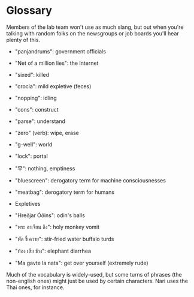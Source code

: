 # Glossary

Members of the lab team won't use as much slang, but out when you're
talking with random folks on the newsgroups or job boards you'll hear
plenty of this.

* "panjandrums": government officials
* "Net of a million lies": the Internet
* "sixed": killed
* "crocla": mild expletive (feces)
* "nopping": idling
* "cons": construct
* "parse": understand
* "zero" (verb): wipe, erase
* "g-well": world
* "lock": portal
* "무": nothing, emptiness
* "bluescreen": derogatory term for machine consciousnesses
* "meatbag": derogatory term for humans

* Expletives
 * "Hreðjar Óðins": odin's balls
 * "พระ อาเจียน ลิง": holy monkey vomit
 * "พัด ขี้ ควาย": stir-fried water buffalo turds
 * "ท้อง เสีย ช้าง": elephant diarrhea
 * "Ma gavte la nata": get over yourself (extremely rude)

Much of the vocabulary is widely-used, but some turns of phrases (the
non-english ones) might just be used by certain characters. Nari uses the Thai
ones, for instance.

